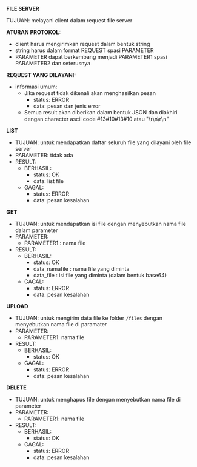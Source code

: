 **FILE SERVER**

TUJUAN: melayani client dalam request file server


**ATURAN PROTOKOL:**
- client harus mengirimkan request dalam bentuk string
- string harus dalam format
  REQUEST spasi PARAMETER
- PARAMETER dapat berkembang menjadi PARAMETER1 spasi PARAMETER2 dan seterusnya

**REQUEST YANG DILAYANI:**
- informasi umum:
  * Jika request tidak dikenali akan menghasilkan pesan
    - status: ERROR
    - data: pesan dan jenis error
  * Semua result akan diberikan dalam bentuk JSON dan diakhiri dengan character ascii code #13#10#13#10 atau "\r\n\r\n"

**LIST**
* TUJUAN: untuk mendapatkan daftar seluruh file yang dilayani oleh file server
* PARAMETER: tidak ada
* RESULT:
  - BERHASIL:
    - status: OK
    - data: list file
  - GAGAL:
    - status: ERROR
    - data: pesan kesalahan

**GET**
* TUJUAN: untuk mendapatkan isi file dengan menyebutkan nama file dalam parameter
* PARAMETER:
  - PARAMETER1 : nama file
* RESULT:
  - BERHASIL:
    - status: OK
    - data_namafile : nama file yang diminta
    - data_file : isi file yang diminta (dalam bentuk base64)
  - GAGAL:
    - status: ERROR
    - data: pesan kesalahan

**UPLOAD**
* TUJUAN: untuk mengirim data file ke folder `/files` dengan menyebutkan nama file di paramater
* PARAMETER:
  - PARAMETER1: nama file
* RESULT:
  - BERHASIL:
    - status: OK
  - GAGAL:
    - status: ERROR
    - data: pesan kesalahan

**DELETE**
* TUJUAN: untuk menghapus file dengan menyebutkan nama file di parameter
* PARAMETER:
  - PARAMETER1: nama file
* RESULT:
  - BERHASIL:
    - status: OK
  - GAGAL:
    - status: ERROR
    - data: pesan kesalahan
